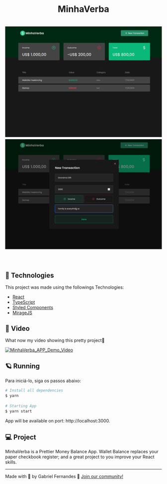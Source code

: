 <h1 align="center">
  MinhaVerba
</h1>
<h1 align="center">
    <img alt="MinhaVerba" src=".github/home.png" />
    <img alt="MinhaVerba" src=".github/modal.png" />
</h1>

<br>

## 🧪 Technologies

This project was made using the followings Technologies:
- [React](https://reactjs.org)
- [TypeScript](https://www.typescriptlang.org/)
- [Styled Components](https://styled-components.com/)
- [MirageJS](https://miragejs.com/)

## 🎥 Video

What now my video showing this pretty project🧡


[![MinhaVerba_APP_Demo_Video](https://img.youtube.com/vi/vZYb-EnAX6s/0.jpg)](https://www.youtube.com/watch?v=vZYb-EnAX6s)

## 🪐 Running
Para iniciá-lo, siga os passos abaixo:
```bash
# Install all dependencies
$ yarn

# Starting App
$ yarn start
```
App will be available on port: http://localhost:3000.


## 💻 Project

MinhaVerba is a Prettier Money Balance App. Wallet Balance replaces your paper checkbook register; and a great project to you improve your React skills.



---

Made with 💜 by Gabriel Fernandes 👋 [Join our community!](https://ahub.tech/discord)
